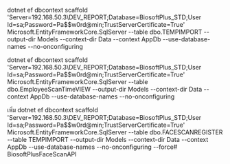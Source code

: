 ﻿dotnet ef dbcontext scaffold 'Server=192.168.50.3\DEV_REPORT;Database=BiosoftPlus_STD;User Id=sa;Password=Pa$$w0rd@min;TrustServerCertificate=True' Microsoft.EntityFrameworkCore.SqlServer --table dbo.TEMPIMPORT --output-dir Models --context-dir Data --context AppDb --use-database-names --no-onconfiguring


dotnet ef dbcontext scaffold 'Server=192.168.50.3\DEV_REPORT;Database=BiosoftPlus_STD;User Id=sa;Password=Pa$$w0rd@min;TrustServerCertificate=True' Microsoft.EntityFrameworkCore.SqlServer --table dbo.EmployeeScanTimeVIEW --output-dir Models --context-dir Data --context AppDb --use-database-names --no-onconfiguring


เพิ่ม
dotnet ef dbcontext scaffold 'Server=192.168.50.3\DEV_REPORT;Database=BiosoftPlus_STD;User Id=sa;Password=Pa$$w0rd@min;TrustServerCertificate=True' Microsoft.EntityFrameworkCore.SqlServer --table dbo.FACESCANREGISTER --table TEMPIMPORT --output-dir Models --context-dir Data --context AppDb --use-database-names --no-onconfiguring --force#   B i o s o f t P l u s F a c e S c a n A P I 
 
 